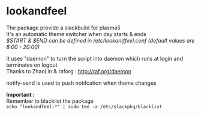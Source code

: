 # lookandfeel


The package provide a slackbuild for plasma5  
It's an automatic theme switcher when day starts & ends  
_$START & $END can be defined in /etc/lookandfeel.conf (default values are 8:00 - 20:00)_

It uses "daemon" to turn the script into daemon
which runs at login and terminates on logout  
Thanks to ZhaoLin & raforg : http://raf.org/daemon

notify-send is used to push notifcation when theme changes

**Important :**  
Remember to blacklist the package  
``echo "lookandfeel-*" | sudo tee -a /etc/slackpkg/blacklist``
